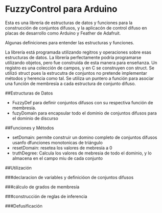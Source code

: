 # FuzzyControl para Arduino

Esta es una librería de estructuras de datos y funciones para la construcción de conjuntos difusos, y la aplicacón de control difuso en placas de desarrollo como Arduino y Feather de Adafruit.

Algunas definiciones para entender las estructuras y funciones.

La librería está programada utilizando regitros y operaciones sobre esas estructuras de datos.  La librería perfectamente podría programarse utilizando objetos, pero fue construida de esta manera para enseñanza. Un registro es una colección de campos, y en C se construyen con struct. Se utilizó struct pues la estrucutra de conjuntos no pretende implementar métodos y herencia como tal.  Se utiliza un puntero a función para asociar una función de membresía a cada estructura de conjunto difuso.

##Estructuras de Datos


- FuzzyDef para definir conjuntos difusos con su respectiva función de membresía.
- fuzyDomain  para encapsular todo el dominio de conjuntos difusos para el dominio de discurso

##Funciones y Métodos

- setDomain:  permite construir un domino completo de conjuntos difusos usanfo dfunciones monotonicas de triángulo
- resetDomain: resetea los valores de mebresía a 0
- truthDegree: Calcula los valores de mebresia de todo el dominio, y lo almacena en el campo miu de cada conjunto

##Utilización

###declaracion de variables y definicióon de conjuntos difusos

###cálculo de grados de membresía

###construcción de reglas de inferencia

###Defusificación

